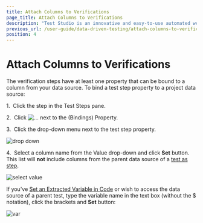 ```yaml
---
title: Attach Columns to Verifications
page_title: Attach Columns to Verifications
description: "Test Studio is an innovative and easy-to-use automated web, WPF and load testing solution. Test Studio tests support essential technologies like ASP.NET AJAX, Silverlight, PHP and MVC. HTML5, Testing framework, functional testing, performance testing, load testing, exploratory testing, manual testing."
previous_url: /user-guide/data-driven-testing/attach-columns-to-verifications.aspx, /user-guide/data-driven-testing/attach-columns-to-verifications
position: 4
---
```

# Attach Columns to Verifications

The verification steps have at least one property that can be bound to a column from your data source. To bind a test step property to a project data source:

1.&nbsp; Click the step in the Test Steps pane.

2.&nbsp; Click ![...][1] next to the (Bindings) Property.

3.&nbsp; Click the drop-down menu next to the test step property.

![drop down][2]

4.&nbsp; Select a column name from the Value drop-down and click **Set** button. This list will **not** include columns from the parent data source of a [test as step](/features/custom-steps/test-as-step).

![select value][3]

If you've [Set an Extracted Variable in Code](/advanced-topics/coded-samples/general/extracted-variables-in-code) or wish to access the data source of a parent test, type the variable name in the text box (without the $ notation), click the brackets and **Set** button:

![var][4]

[1]: /img/features/data-driven-testing/attach-columns-verifications/fig1.png
[2]: /img/features/data-driven-testing/attach-columns-verifications/fig2.png
[3]: /img/features/data-driven-testing/attach-columns-verifications/fig3.png
[4]: /img/features/data-driven-testing/attach-columns-verifications/fig4.png